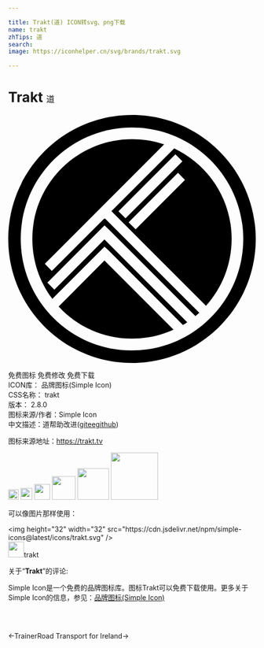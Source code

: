 ```yaml
---

title: Trakt(道) ICON转svg、png下载
name: trakt
zhTips: 道
search: 
image: https://iconhelper.cn/svg/brands/trakt.svg

---
```


# Trakt  <small style="font-size: 60%;font-weight: 100">道</small>

<div id="svg" class="svg-wrap">
<svg role="img" viewBox="0 0 24 24" xmlns="http://www.w3.org/2000/svg"><title>Trakt icon</title><path d="M12 24C5.385 24 0 18.615 0 12S5.385 0 12 0s12 5.385 12 12-5.385 12-12 12zm0-22.789C6.05 1.211 1.211 6.05 1.211 12S6.05 22.79 12 22.79 22.79 17.95 22.79 12 17.95 1.211 12 1.211zm-7.11 17.32c1.756 1.92 4.294 3.113 7.11 3.113 1.439 0 2.801-.313 4.027-.876l-6.697-6.68-4.44 4.443zm14.288-.067c1.541-1.71 2.484-3.99 2.484-6.466 0-3.885-2.287-7.215-5.568-8.76l-6.089 6.076 9.164 9.15h.009zm-9.877-8.429L4.227 15.09l-.679-.68 5.337-5.336 6.23-6.225c-.978-.328-2.02-.509-3.115-.509C6.663 2.337 2.337 6.663 2.337 12c0 2.172.713 4.178 1.939 5.801l5.056-5.055.359.329 7.245 7.245c.15-.082.285-.164.42-.266L9.33 12.05l-4.854 4.855-.679-.679 5.535-5.535.359.331 8.46 8.437c.135-.1.255-.215.375-.316L9.39 10.027l-.083.015-.006-.007zm3.047 1.028l-.678-.676 4.788-4.79.679.689-4.789 4.785v-.008zm4.542-6.578l-5.52 5.52-.68-.679 5.521-5.52.679.684v-.005z"/></svg>
</div>
<detail full-name='trakt'></detail>

<div class="detail-page">
<p>
<span><span class="badge-success badge">免费图标</span> <span class="badge-success badge">免费修改</span>  <span class="badge-success badge">免费下载</span> </span>
<br/>
<span>
ICON库：
<span class="badge-secondary badge">品牌图标(Simple Icon)</span> 
</span>
<br/>
<span>
CSS名称：
<span class="badge-secondary badge">trakt</span> 
</span>

<br/>
<span>
版本：
<span class="badge-secondary badge">2.8.0</span> 
</span>
<br/>
<span>图标来源/作者：<span class="badge-light badge">Simple Icon</span></span> 
<br/>
<span class="zh-detail">中文描述：<span class="badge-primary badge">道</span><span class="help-link"><span>帮助改进</span>(<a href="https://gitee.com/liuwave/icon-helper/edit/master/json/brands/trakt.json" target="_blank" rel="noopener noreferrer">gitee</a><a href="https://github.com/liuwave/icon-helper/edit/master/json/brands/trakt.json" target="_blank" rel="noopener noreferrer">github</a></span>)</span><br/>
</p>
</div><div class="description description alert alert-light"><p>图标来源地址：<a href="https://trakt.tv" target="_blank" rel="noopener noreferrer">https://trakt.tv</a></p></div>
<div class="alert alert-dark">
<img height="21" width="21" src="https://cdn.jsdelivr.net/npm/simple-icons@latest/icons/trakt.svg" />
<img height="24" width="24" src="https://cdn.jsdelivr.net/npm/simple-icons@latest/icons/trakt.svg" />
<img height="32" width="32" src="https://cdn.jsdelivr.net/npm/simple-icons@latest/icons/trakt.svg" />
<img height="48" width="48" src="https://cdn.jsdelivr.net/npm/simple-icons@latest/icons/trakt.svg" />
<img height="64" width="64" src="https://cdn.jsdelivr.net/npm/simple-icons@latest/icons/trakt.svg" />
<img height="96" width="96" src="https://cdn.jsdelivr.net/npm/simple-icons@latest/icons/trakt.svg" />

</div>
<div>
  <p>可以像图片那样使用：    
  </p>
  <div class="alert alert-primary" style="font-size: 14px">
    &lt;img height="32" width="32" src="https://cdn.jsdelivr.net/npm/simple-icons@latest/icons/trakt.svg" /&gt;
    <copy-btn content='<img height="32" width="32" src="https://cdn.jsdelivr.net/npm/simple-icons@latest/icons/trakt.svg" />'></copy-btn>
  </div>
  <div class="alert alert-secondary">
    <img height="32" width="32" src="https://cdn.jsdelivr.net/npm/simple-icons@latest/icons/trakt.svg" />trakt
    <copy-btn content="trakt" btn-title="复制图标名称"></copy-btn>
  </div>
</div>
<div class="icon-detail__container">
<p>关于“<b>Trakt</b>”的评论:</p>
</div>
<Vssue title="关于“Trakt”的评论" />
<div><p>Simple Icon是一个免费的品牌图标库。图标Trakt可以免费下载使用。更多关于  Simple Icon的信息，参见：<a target="_blank" href="https://iconhelper.cn/brands.html">品牌图标(Simple Icon)</a>
</p></div>


<div style="padding:2rem 0 " class="page-nav"><p class="inner"><span class="prev">←<router-link to="/icon/trainerroad.html">TrainerRoad</router-link></span> <span class="next"><router-link to="/icon/transport-for-ireland.html">Transport for Ireland</router-link>→</span></p></div>
